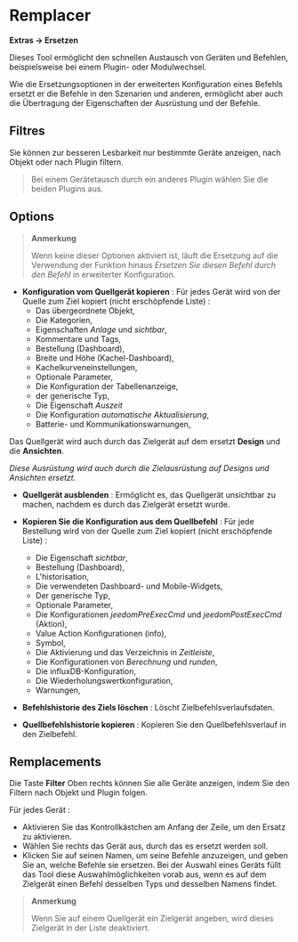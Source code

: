  # Remplacer
**Extras → Ersetzen**

Dieses Tool ermöglicht den schnellen Austausch von Geräten und Befehlen, beispielsweise bei einem Plugin- oder Modulwechsel.

Wie die Ersetzungsoptionen in der erweiterten Konfiguration eines Befehls ersetzt er die Befehle in den Szenarien und anderen, ermöglicht aber auch die Übertragung der Eigenschaften der Ausrüstung und der Befehle.

## Filtres

Sie können zur besseren Lesbarkeit nur bestimmte Geräte anzeigen, nach Objekt oder nach Plugin filtern.

> Bei einem Gerätetausch durch ein anderes Plugin wählen Sie die beiden Plugins aus.

## Options

> **Anmerkung**
>
> Wenn keine dieser Optionen aktiviert ist, läuft die Ersetzung auf die Verwendung der Funktion hinaus *Ersetzen Sie diesen Befehl durch den Befehl* in erweiterter Konfiguration.

- **Konfiguration vom Quellgerät kopieren** :
Für jedes Gerät wird von der Quelle zum Ziel kopiert (nicht erschöpfende Liste) :
	* Das übergeordnete Objekt,
	* Die Kategorien,
	* Eigenschaften *Anlage* und *sichtbar*,
	* Kommentare und Tags,
	* Bestellung (Dashboard),
	* Breite und Höhe (Kachel-Dashboard),
	* Kachelkurveneinstellungen,
	* Optionale Parameter,
	* Die Konfiguration der Tabellenanzeige,
	* der generische Typ,
	* Die Eigenschaft *Auszeit*
	* Die Konfiguration *automatische Aktualisierung*,
	* Batterie- und Kommunikationswarnungen,

Das Quellgerät wird auch durch das Zielgerät auf dem ersetzt **Design** und die **Ansichten**.


*Diese Ausrüstung wird auch durch die Zielausrüstung auf Designs und Ansichten ersetzt.*

- **Quellgerät ausblenden** : Ermöglicht es, das Quellgerät unsichtbar zu machen, nachdem es durch das Zielgerät ersetzt wurde.

- **Kopieren Sie die Konfiguration aus dem Quellbefehl** :
Für jede Bestellung wird von der Quelle zum Ziel kopiert (nicht erschöpfende Liste) :
	* Die Eigenschaft *sichtbar*,
	* Bestellung (Dashboard),
	* L'historisation,
	* Die verwendeten Dashboard- und Mobile-Widgets,
	* Der generische Typ,
	* Optionale Parameter,
	* Die Konfigurationen *jeedomPreExecCmd* und *jeedomPostExecCmd* (Aktion),
	* Value Action Konfigurationen (info),
	* Symbol,
	* Die Aktivierung und das Verzeichnis in *Zeitleiste*,
	* Die Konfigurationen von *Berechnung* und *runden*,
	* Die influxDB-Konfiguration,
	* Die Wiederholungswertkonfiguration,
	* Warnungen,

- **Befehlshistorie des Ziels löschen** : Löscht Zielbefehlsverlaufsdaten.

- **Quellbefehlshistorie kopieren** : Kopieren Sie den Quellbefehlsverlauf in den Zielbefehl.



## Remplacements

Die Taste **Filter** Oben rechts können Sie alle Geräte anzeigen, indem Sie den Filtern nach Objekt und Plugin folgen.

Für jedes Gerät :

- Aktivieren Sie das Kontrollkästchen am Anfang der Zeile, um den Ersatz zu aktivieren.
- Wählen Sie rechts das Gerät aus, durch das es ersetzt werden soll.
- Klicken Sie auf seinen Namen, um seine Befehle anzuzeigen, und geben Sie an, welche Befehle sie ersetzen. Bei der Auswahl eines Geräts füllt das Tool diese Auswahlmöglichkeiten vorab aus, wenn es auf dem Zielgerät einen Befehl desselben Typs und desselben Namens findet.


> **Anmerkung**
>
> Wenn Sie auf einem Quellgerät ein Zielgerät angeben, wird dieses Zielgerät in der Liste deaktiviert.
